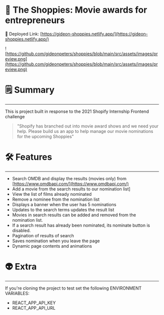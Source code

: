 #  🧨 The Shoppies: Movie awards for entrepreneurs

💫 Deployed Link: [https://gideon-shoppies.netlify.app/](https://gideon-shoppies.netlify.app/)

![https://github.com/gideonpeters/shoppies/blob/main/src/assets/images/preview.png](https://github.com/gideonpeters/shoppies/blob/main/src/assets/images/preview.png)

# 🗒️ Summary

---

This is project built in response to the 2021 Shopify Internship Frontend challenge 

> "Shopify has branched out into movie award shows and we need your help. Please build us an app to help manage our movie nominations for the upcoming Shoppies"

# 🛠️ Features

---

- Search OMDB and display the results (movies only) from [https://www.omdbapi.com/](https://www.omdbapi.com/)
- Add a movie from the search results to our nomination list]
- View the list of films already nominated
- Remove a nominee from the nomination list
- Displays a banner when the user has 5 nominations
- Updates to the search terms  updates the result list
- Movies in search results can be added and removed from the nomination list.
- If a search result has already been nominated, its nominate button is disabled.
- Pagination of results of search
- Saves nomination when you leave the page
- Dynamic page contents and animations

# 👽 Extra

---

If you're cloning the project to test set the following ENVIRONMENT VARIABLES:

- REACT_APP_API_KEY
- REACT_APP_API_URL
